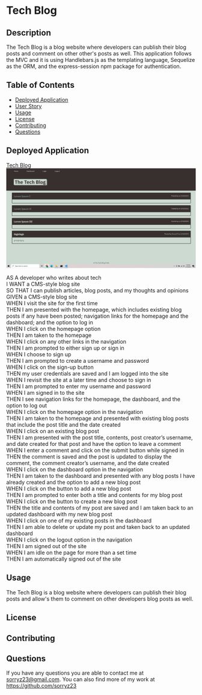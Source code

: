 # Tech Blog 

## Description

The Tech Blog is a blog website where developers can publish their blog posts and comment on other other's posts as well. This application follows the MVC and it is using Handlebars.js as the templating language, Sequelize as the ORM, and the express-session npm package for authentication.

## Table of Contents

* [Deployed Application](#deployed-application)
* [User Story](#user-story)
* [Usage](#usage)
* [License](#license)
* [Contributing](#contributing)
* [Questions](#questions)

## Deployed Application

[Tech Blog](https://sorryz23.github.io/TheTechBlog/)
![Image](https://github.com/sorryz23/TheTechBlog/blob/main/public/images/ss.png?raw=true)

AS A developer who writes about tech<br />
I WANT a CMS-style blog site<br />
SO THAT I can publish articles, blog posts, and my thoughts and opinions<br />
GIVEN a CMS-style blog site<br />
WHEN I visit the site for the first time<br />
THEN I am presented with the homepage, which includes existing blog posts if any have been posted; navigation links for the homepage and the dashboard; and the option to log in<br />
WHEN I click on the homepage option<br />
THEN I am taken to the homepage<br />
WHEN I click on any other links in the navigation<br />
THEN I am prompted to either sign up or sign in<br />
WHEN I choose to sign up<br />
THEN I am prompted to create a username and password<br />
WHEN I click on the sign-up button<br />
THEN my user credentials are saved and I am logged into the site<br />
WHEN I revisit the site at a later time and choose to sign in<br />
THEN I am prompted to enter my username and password<br />
WHEN I am signed in to the site<br />
THEN I see navigation links for the homepage, the dashboard, and the option to log out<br />
WHEN I click on the homepage option in the navigation<br />
THEN I am taken to the homepage and presented with existing blog posts that include the post title and the date created<br />
WHEN I click on an existing blog post<br />
THEN I am presented with the post title, contents, post creator’s username, and date created for that post and have the option to leave a comment<br />
WHEN I enter a comment and click on the submit button while signed in<br />
THEN the comment is saved and the post is updated to display the comment, the comment creator’s username, and the date created<br />
WHEN I click on the dashboard option in the navigation<br />
THEN I am taken to the dashboard and presented with any blog posts I have already created and the option to add a new blog post<br />
WHEN I click on the button to add a new blog post<br />
THEN I am prompted to enter both a title and contents for my blog post<br />
WHEN I click on the button to create a new blog post<br />
THEN the title and contents of my post are saved and I am taken back to an updated dashboard with my new blog post<br />
WHEN I click on one of my existing posts in the dashboard<br />
THEN I am able to delete or update my post and taken back to an updated dashboard<br />
WHEN I click on the logout option in the navigation<br />
THEN I am signed out of the site<br />
WHEN I am idle on the page for more than a set time<br />
THEN I am automatically signed out of the site<br /> 

## Usage
The Tech Blog is a blog website where developers can publish their blog posts and allow's them to comment on other developers blog posts as well. 

## License


## Contributing

## Questions

If you have any questions you are able to contact me at sorryz23@gmail.com. You can also find more of my work at https://github.com/sorryz23
